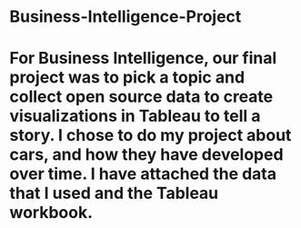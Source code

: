 # Business-Intelligence-Project
# For Business Intelligence, our final project was to pick a topic and collect open source data to create visualizations in Tableau to tell a story. I chose to do my project about cars, and how they have developed over time. I have attached the data that I used and the Tableau workbook. 
